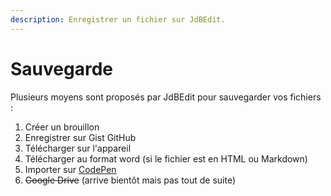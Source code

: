```yaml
---
description: Enregistrer un fichier sur JdBEdit.
---
```


# Sauvegarde

Plusieurs moyens sont proposés par JdBEdit pour sauvegarder vos fichiers :

1. Créer un brouillon
2. Enregistrer sur Gist GitHub
3. Télécharger sur l'appareil
4. Télécharger au format word \(si le fichier est en HTML ou Markdown\)
5. Importer sur [CodePen](https://codepen.io)
6. ~~Google Drive~~ \(arrive bientôt mais pas tout de suite\)





